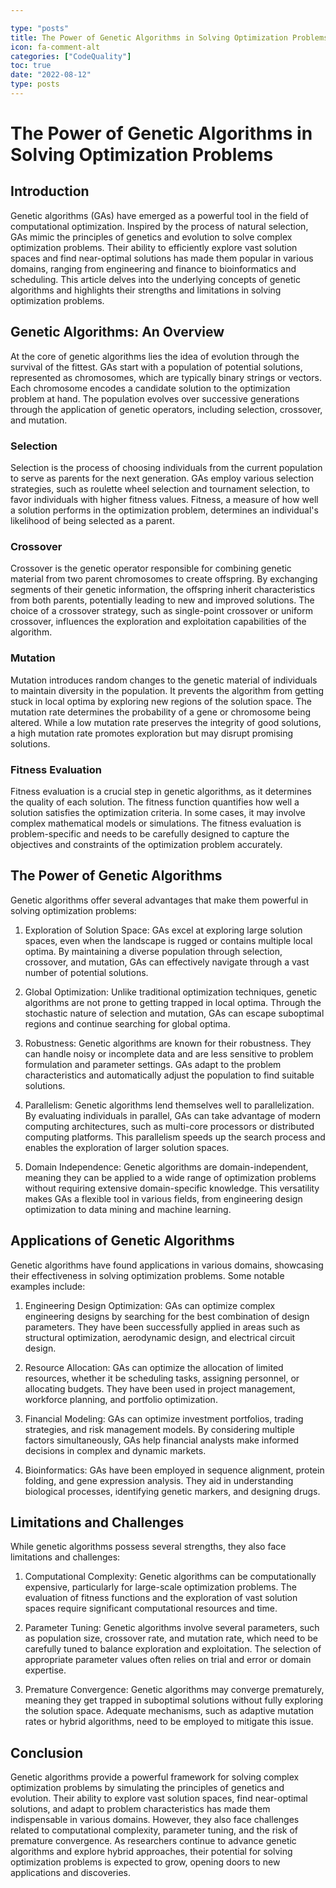 ```yaml
---

type: "posts"
title: The Power of Genetic Algorithms in Solving Optimization Problems
icon: fa-comment-alt
categories: ["CodeQuality"]
toc: true
date: "2022-08-12"
type: posts
---
```





# The Power of Genetic Algorithms in Solving Optimization Problems

## Introduction

Genetic algorithms (GAs) have emerged as a powerful tool in the field of computational optimization. Inspired by the process of natural selection, GAs mimic the principles of genetics and evolution to solve complex optimization problems. Their ability to efficiently explore vast solution spaces and find near-optimal solutions has made them popular in various domains, ranging from engineering and finance to bioinformatics and scheduling. This article delves into the underlying concepts of genetic algorithms and highlights their strengths and limitations in solving optimization problems.

## Genetic Algorithms: An Overview

At the core of genetic algorithms lies the idea of evolution through the survival of the fittest. GAs start with a population of potential solutions, represented as chromosomes, which are typically binary strings or vectors. Each chromosome encodes a candidate solution to the optimization problem at hand. The population evolves over successive generations through the application of genetic operators, including selection, crossover, and mutation.

### Selection

Selection is the process of choosing individuals from the current population to serve as parents for the next generation. GAs employ various selection strategies, such as roulette wheel selection and tournament selection, to favor individuals with higher fitness values. Fitness, a measure of how well a solution performs in the optimization problem, determines an individual's likelihood of being selected as a parent.

### Crossover

Crossover is the genetic operator responsible for combining genetic material from two parent chromosomes to create offspring. By exchanging segments of their genetic information, the offspring inherit characteristics from both parents, potentially leading to new and improved solutions. The choice of a crossover strategy, such as single-point crossover or uniform crossover, influences the exploration and exploitation capabilities of the algorithm.

### Mutation

Mutation introduces random changes to the genetic material of individuals to maintain diversity in the population. It prevents the algorithm from getting stuck in local optima by exploring new regions of the solution space. The mutation rate determines the probability of a gene or chromosome being altered. While a low mutation rate preserves the integrity of good solutions, a high mutation rate promotes exploration but may disrupt promising solutions.

### Fitness Evaluation

Fitness evaluation is a crucial step in genetic algorithms, as it determines the quality of each solution. The fitness function quantifies how well a solution satisfies the optimization criteria. In some cases, it may involve complex mathematical models or simulations. The fitness evaluation is problem-specific and needs to be carefully designed to capture the objectives and constraints of the optimization problem accurately.

## The Power of Genetic Algorithms

Genetic algorithms offer several advantages that make them powerful in solving optimization problems:

1. Exploration of Solution Space: GAs excel at exploring large solution spaces, even when the landscape is rugged or contains multiple local optima. By maintaining a diverse population through selection, crossover, and mutation, GAs can effectively navigate through a vast number of potential solutions.

2. Global Optimization: Unlike traditional optimization techniques, genetic algorithms are not prone to getting trapped in local optima. Through the stochastic nature of selection and mutation, GAs can escape suboptimal regions and continue searching for global optima.

3. Robustness: Genetic algorithms are known for their robustness. They can handle noisy or incomplete data and are less sensitive to problem formulation and parameter settings. GAs adapt to the problem characteristics and automatically adjust the population to find suitable solutions.

4. Parallelism: Genetic algorithms lend themselves well to parallelization. By evaluating individuals in parallel, GAs can take advantage of modern computing architectures, such as multi-core processors or distributed computing platforms. This parallelism speeds up the search process and enables the exploration of larger solution spaces.

5. Domain Independence: Genetic algorithms are domain-independent, meaning they can be applied to a wide range of optimization problems without requiring extensive domain-specific knowledge. This versatility makes GAs a flexible tool in various fields, from engineering design optimization to data mining and machine learning.

## Applications of Genetic Algorithms

Genetic algorithms have found applications in various domains, showcasing their effectiveness in solving optimization problems. Some notable examples include:

1. Engineering Design Optimization: GAs can optimize complex engineering designs by searching for the best combination of design parameters. They have been successfully applied in areas such as structural optimization, aerodynamic design, and electrical circuit design.

2. Resource Allocation: GAs can optimize the allocation of limited resources, whether it be scheduling tasks, assigning personnel, or allocating budgets. They have been used in project management, workforce planning, and portfolio optimization.

3. Financial Modeling: GAs can optimize investment portfolios, trading strategies, and risk management models. By considering multiple factors simultaneously, GAs help financial analysts make informed decisions in complex and dynamic markets.

4. Bioinformatics: GAs have been employed in sequence alignment, protein folding, and gene expression analysis. They aid in understanding biological processes, identifying genetic markers, and designing drugs.

## Limitations and Challenges

While genetic algorithms possess several strengths, they also face limitations and challenges:

1. Computational Complexity: Genetic algorithms can be computationally expensive, particularly for large-scale optimization problems. The evaluation of fitness functions and the exploration of vast solution spaces require significant computational resources and time.

2. Parameter Tuning: Genetic algorithms involve several parameters, such as population size, crossover rate, and mutation rate, which need to be carefully tuned to balance exploration and exploitation. The selection of appropriate parameter values often relies on trial and error or domain expertise.

3. Premature Convergence: Genetic algorithms may converge prematurely, meaning they get trapped in suboptimal solutions without fully exploring the solution space. Adequate mechanisms, such as adaptive mutation rates or hybrid algorithms, need to be employed to mitigate this issue.

## Conclusion

Genetic algorithms provide a powerful framework for solving complex optimization problems by simulating the principles of genetics and evolution. Their ability to explore vast solution spaces, find near-optimal solutions, and adapt to problem characteristics has made them indispensable in various domains. However, they also face challenges related to computational complexity, parameter tuning, and the risk of premature convergence. As researchers continue to advance genetic algorithms and explore hybrid approaches, their potential for solving optimization problems is expected to grow, opening doors to new applications and discoveries.